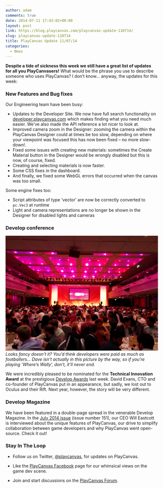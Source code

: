 ```yaml
---
author: adam
comments: true
date: 2014-07-11 17:43:02+00:00
layout: post
link: https://blog.playcanvas.com/playcanvas-update-110714/
slug: playcanvas-update-110714
title: PlayCanvas Update 11/07/14
categories:
  - News
---
```


**Despite a tide of sickness this week we still have a great list of updates for all you PlayCanvasers!** What would be the phrase you use to describe someone who uses PlayCanvas? I don’t know... anyway, the updates for this week:

### New Features and Bug fixes

Our Engineering team have been busy:

- Updates to the Developer Site. We now have full search functionality on [developer.playcanvas.com](https://developer.playcanvas.com) which makes finding what you need much easier. We've also made the API reference a lot nicer to look at.
- Improved camera zoom in the Designer: zooming the camera within the PlayCanvas Designer could at times be too slow, depending on where your viewpoint was focused this has now been fixed – no more slow-down!.
- Fixed some issues with creating new materials: sometimes the Create Material button in the Designer would be wrongly disabled but this is now, of course, fixed.
- Creating and selecting materials is now faster.
- Some CSS fixes in the dashboard.
- And finally, we fixed some WebGL errors that occurred when the canvas was too small.

Some engine fixes too:

- Script attributes of type 'vector' are now be correctly converted to `pc.Vec3` at runtime
- Light and camera representations are no longer be shown in the Designer for disabled lights and cameras

### Develop conference

[![Develop Conference](/assets/media/Develop-Conference.jpg)](/assets/media/Develop-Conference.jpg)
<br>_Looks fancy doesn’t it? You’d think developers were paid as much as footballers... Dave isn’t actually in this picture by the way, so if you’re playing ‘Where’s Wally’, don’t, it’ll never end._

We were incredibly pleased to be nominated for the **Technical Innovation Award** at the prestigious [Develop Awards](https://www.developawards.com/) last week. David Evans, CTO and co-founder of PlayCanvas put in an appearance, but sadly, we lost out to Oculus and their Rift. Next year, however, the story will be very different.

### Develop Magazine

We have been featured in a double-page spread in the venerable Develop Magazine. In the [July 2014 issue](http://www.develop-online.net/magazine/digital-edition) (issue number 151), our CEO Will Eastcott is interviewed about the unique features of PlayCanvas, our drive to simplify collaboration between game developers and why PlayCanvas went open-source. Check it out!

### Stay In The Loop

- Follow us on Twitter, [@playcanvas](https://twitter.com/playcanvas), for updates on PlayCanvas.

- Like the [PlayCanvas Facebook](https://facebook.com/playcanvas) page for our whimsical views on the game dev scene.

- Join and start discussions on the [PlayCanvas Forum](https://forum.playcanvas.com/).
